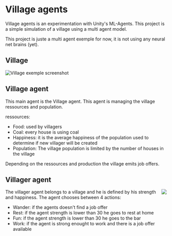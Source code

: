 # Village agents

Village agents is an experimentation with Unity's ML-Agents. This project is a simple simulation of a village using a multi agent model.

This project is juste a multi agent exemple for now, it is not using any neural net brains (yet).

## Village
![Village exemple screenshot](Screenshots/Village01.png)

## Village agent
This main agent is the Village agent. This agent is managing the village ressources and population.

ressources:
- Food: used by villagers
- Coal: every house is using coal
- Happiness: it is the average happiness of the population used to determine if new villager will be created
- Population: The village population is limited by the number of houses in the village

Depending on the ressources and production the village emits job offers.

## Villager agent

<img style="float: right;" src="Screenshots/Villager01.png">

The villager agent belongs to a village and he is defined by his strength and happiness. The agent chooses between 4 actions:
- Wander: if the agents doesn't find a job offer
- Rest: if the agent strength is lower than 30 he goes to rest at home
- Fun: if the agent strength is lower than 30 he goes to the bar
- Work: if the agent is strong enought to work and there is a job offer available
